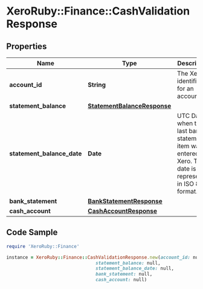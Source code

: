 # XeroRuby::Finance::CashValidationResponse

## Properties

Name | Type | Description | Notes
------------ | ------------- | ------------- | -------------
**account_id** | **String** | The Xero identifier for an account | [optional] 
**statement_balance** | [**StatementBalanceResponse**](StatementBalanceResponse.md) |  | [optional] 
**statement_balance_date** | **Date** | UTC Date when the last bank statement item was entered into Xero. This date is represented in ISO 8601 format. | [optional] 
**bank_statement** | [**BankStatementResponse**](BankStatementResponse.md) |  | [optional] 
**cash_account** | [**CashAccountResponse**](CashAccountResponse.md) |  | [optional] 

## Code Sample

```ruby
require 'XeroRuby::Finance'

instance = XeroRuby::Finance::CashValidationResponse.new(account_id: null,
                                 statement_balance: null,
                                 statement_balance_date: null,
                                 bank_statement: null,
                                 cash_account: null)
```


